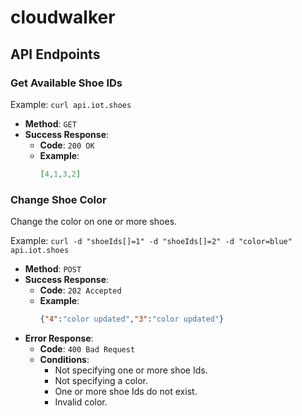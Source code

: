 # cloudwalker

## API Endpoints

### Get Available Shoe IDs

Example: `curl api.iot.shoes`

* **Method**: `GET`
* **Success Response**:
  * **Code**: `200 OK`
  * **Example**:
      ```json
      [4,1,3,2]
      ```

### Change Shoe Color

Change the color on one or more shoes.

Example: `curl -d "shoeIds[]=1" -d "shoeIds[]=2" -d "color=blue" api.iot.shoes`

* **Method**: `POST`
* **Success Response**:
  * **Code**: `202 Accepted`
  * **Example**:
    ```json
    {"4":"color updated","3":"color updated"}
    ```
* **Error Response**:
  * **Code**: `400 Bad Request`
  * **Conditions**:
    * Not specifying one or more shoe Ids.
    * Not specifying a color.
    * One or more shoe Ids do not exist.
    * Invalid color.
